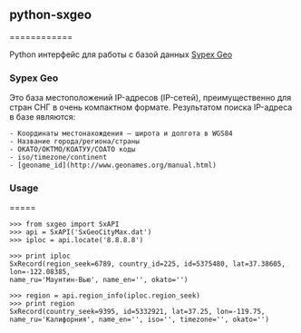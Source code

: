 ## python-sxgeo
============

Python интерфейс для работы с базой данных [Sypex Geo](http://sypexgeo.net/ru/about/)

### Sypex Geo
Это база местоположений IP-адресов (IP-сетей), преимущественно для стран СНГ в очень компактном формате. 
Результатом поиска IP-адреса в базе являются:
```
- Координаты местонахождения – широта и долгота в WGS84
- Название города/региона/страны
- ОКАТО/ОКТМО/КОАТУУ/СОАТО коды
- iso/timezone/continent
- [geoname_id](http://www.geonames.org/manual.html)
```

### Usage
=====

    >>> from sxgeo import SxAPI
    >>> api = SxAPI('SxGeoCityMax.dat')
    >>> iploc = api.locate('8.8.8.8')

    >>> print iploc 
    SxRecord(region_seek=6789, country_id=225, id=5375480, lat=37.38605, lon=-122.08385, 
    name_ru='Маунтин-Вью', name_en='', okato='')

    >>> region = api.region_info(iploc.region_seek)
    >>> print region
    SxRecord(country_seek=9395, id=5332921, lat=37.25, lon=-119.75, 
    name_ru='Калифорния', name_en='', iso='', timezone='', okato='')
